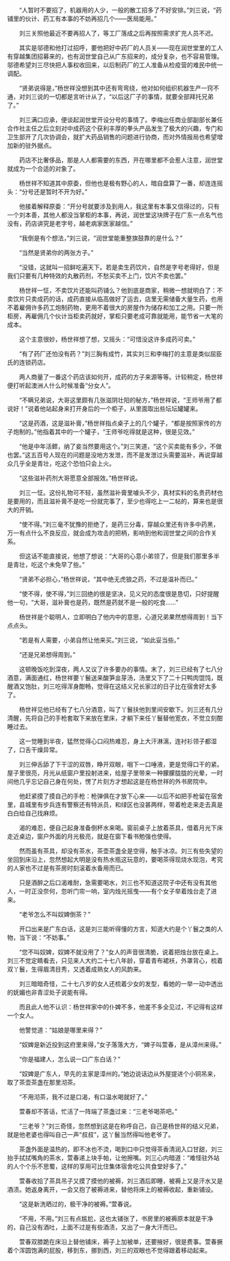 　　“人暂时不要招了，机器用的人少，一般的散工招多了不好安排。”刘三说，“药铺里的伙计、药工有本事的不妨再招几个——医局能用。”

　　刘三关照他最近不要再招人了，等工厂落成之后再按照需求扩充人员不迟。

　　其实是邬德和他打过招呼，要他把好中药厂的人员关——现在润世堂里的工人有穿越集团招募来的，也有润世堂自己从广东招来的，成分复杂，也不容易管理。邬德希望刘三尽快把人事权收回来，以后制药厂的工人准备从检疫营的难民中统一调配。

　　“贤弟说得是，”杨世祥没想到其中还有弯弯绕，他对如何组织机器生产一窍不通，对刘三说的一切都是言听计从了，“以后这厂子的事情，就要全部拜托兄弟了。”

　　刘三满口应承，便谈起润世堂开设分号的事情了。李梅出任商业部副部长兼任合作社主任之后立刻对中成药这个获利丰厚的拳头产品发生了极大的兴趣，专门和卫生部开了几次协调会，就扩大药品销售的问题进行协商，而对外情报局也希望增加新的驻外据点。

　　药店不比奢侈品，那是人人都需要的东西，开在哪里都不会惹人注意，润世堂就成为一个合适的对象了。

　　杨世祥不知道其中原委，但他也是极有野心的人，暗自盘算了一番，却连连摇头：“分号还是暂时不开为好。”

　　他接着解释原委：“开分号就要涉及到用人，我这里有本事又信得过的，只有一个刘本善，其他人都没当掌柜的本事，再说，润世堂这块牌子在广东一点名气也没有，药店讲究是老字号，越老病家医家越信。”

　　“我倒是有个想法，”刘三说，“润世堂能重整旗鼓靠的是什么？”

　　“当然是贤弟你的两张方子。”

　　“没错，这就叫一招鲜吃遍天下。若是卖生药饮片，自然是字号老得好，但是我们只要有几种特效的丸散药剂，不愁买卖不上门，饮片不卖也罢。”

　　杨世祥一怔，不卖饮片还能叫药铺么？他到底是商家，稍微一想就明白了：不卖饮片只卖成药的话，成药直接从临高做好了运去，店里无需储备大量生药，也用不着雇佣许多药工炮制药物，更用不着很大的房屋作为储存和加工之用。只要一所柜房，再雇佣几个伙计当柜卖药就好，掌柜只要老成可靠就能用，能节省一大笔的成本。

　　这个主意很妙，杨世祥想了想，又摇头：“可惜没这许多成药可卖。”

　　“有了药厂还怕没有药？”刘三胸有成竹，其实刘三和李梅打的主意是类似屈臣氏的连锁药店。

　　两人商量了一番这个药店该如何开，成药的方子来源等等。计较稍定，杨世祥便打听起澳洲人什么时候准备“分女人”。

　　“不瞒兄弟说，大哥这里颇有几张滋阴壮阳的秘方，”杨世祥说，“王师爷用了都说好！”说着他站起身来打开身后的一个柜子，从里面取出些坛坛罐罐来。

　　“这是药酒，这是滋补膏，”杨世祥指点桌子上的几个罐子，“都是按照家传的方子炮制的。”他指着其中的一个罐子，“王师爷吃得就是这种，很是见效。”

　　“他是中年活鳏，纳了妾当然要用这个。”刘三笑道，“这个买卖能有多少，不做也罢。”这五百号人现在的问题是没地方发泄，而不是发泄过头需要滋补，再说穿越众几乎全是青壮，吃这个恐怕只会上火。

　　“这些滋补药剂大哥愿意全部报效。”杨世祥说。

　　刘三一怔。这份礼物可不轻，虽然滋补膏里噱头不少，真材实料的名贵药材也是要用的，而且滋补膏不是吃一份就完事了，至少也得吃上一二帖的，算来也是很大的开销。

　　“使不得。”刘三毫不犹豫的拒绝了，是药三分毒，穿越众里还有许多中药黑，万一有点什么不良反应，就会成为攻击的把柄，影响到他和润世堂之间的合作关系。

　　但这话不能直接说，他想了想说：“大哥的心意小弟领了，但是我们那里多半是青壮，吃这个未免早了些。”

　　“贤弟不必担心，”杨世祥说，“其中绝无虎狼之药，不过是温补而已。”

　　“使不得，使不得，”刘三回绝的很是坚决，见义兄的态度很是恳切，只好提醒他一句，“大哥，滋补膏也是药，既然是药就不是一般的吃食……”

　　杨世祥是个聪明人，立即明白了他内中的意思，心道兄弟果然想得周到！当下点点头。

　　“若是有人需要，小弟自然让他来买。”刘三说，“如此妥当些。”

　　“还是兄弟想得周到。”

　　这顿晚饭吃到深夜，两人又议了许多要办的事情。末了，刘三已经有了七八分酒意，满面通红，杨世祥要丫鬟送来酸笋韭芽汤，汤里又下了二十只鸭肉馄饨，既醒酒又饱肚，刘三吃得浑身酣畅，觉得在这结义兄长家过的日子比在宿舍好太多了。

　　杨世祥见他已经有了七八分酒意，叫了丫鬟扶他到里间安歇下。刘三还有几分清醒，先将自己的手枪套取下来放在里床，才躺下来任丫鬟替他宽衣，不觉立刻酣睡过去。

　　这一觉睡到半夜，猛然觉得心口闷热难忍，身上大汗淋漓，连衬衫领子都湿了，口舌干燥异常。

　　刘三伸舌舔了下干涩的双唇，睁开双眼，咽下一口唾液，更是觉得口干的紧。屋子里很亮，月光从纸窗户里投射进来，给屋子里带来一种朦朦胧胧的光晕，一时间他几乎忘记自己身在何处，愣了片刻方才想起这是在杨世祥的外书房院中。

　　他赶紧摸了摸自己的手枪：枪弹俱在才放下心来——以后不如把手枪留在宿舍里，县城里有步兵连有警察还有特派员，和绿区也没甚两样，带着枪走来走去真是白白给自己找麻烦。

　　渴的难忍，便自己起身准备倒杯水来喝。窗前桌子上放着茶具，借着月光下床走近桌边，窗户外面的月光极亮，就是在窗下看书勉强也使得。

　　然而虽有茶具，却没有茶水，茶壶茶盏全是空得，触手冰凉。刘三有些失望的坐回到床沿上，忽然想起大明是没有热水瓶这玩意的，要喝茶得现烧水现泡，考究的人家也不过是有茶房时刻滚着水备用而已。

　　只是酒醉之后口渴难耐，急需要喝水，刘三也不知道这院子中还有没有其他人，一时正没奈何，忽听门帘一响，室内烛光摇曳——有个女子举着烛台走了进来。

　　“老爷怎么不叫奴婢倒茶？”

　　开口出来是广东白话，这是刘三能听得懂的方言，知道大约是个丫鬟之类的人物，当下说：“不妨事。”

　　“您不叫奴婢，奴婢不就没用了？”女人的声音很清脆，说着把烛台放在桌上。刘三不觉定睛看去，只见来人大约二十七八年龄，穿着青布裙袄，外罩背心，梳着双丫鬟，生得眉清目秀，又透着成熟女人的风韵来。

　　刘三暗暗奇怪，二十七八岁的女人还梳着少女的发型，看她的一举一动中透出的妩媚也非青涩处子说能有得。

　　而且此人他不认识：杨世祥家中的仆婢不多，他差不多全见过，不记得有这样一个女人。

　　他警觉道：“姑娘是哪里来得？”

　　“奴婢是新近投到这府里来得，”女子落落大方，“婢子叫萱春，是从漳州来得。”

　　“你是福建人，怎么说一口广东白话？”

　　“奴婢是广东人，早先的主家是漳州的。”她边说话边从外屋提进个小铜吊来，取了茶壶茶盏在那里沏茶。

　　“不用沏茶，我不过是口渴，有口温水喝就好了。”

　　萱春却不答话，忙活了一阵端了茶盏过来：“三老爷喝茶吧。”

　　“三老爷？”刘三奇怪，忽然想到这是在称呼自己，自己是杨世祥的结义兄弟，就是他老婆也得叫自己一声“叔叔”，这丫鬟当然得叫他老爷了。

　　茶盏外面是温热的，即不冰也不烫，喝到口中只觉得茶香清润入口甘甜，刘三抬手拭拭嘴角的茶水，萱春递上块手帕，让他擦嘴。刘三心内暗道：“难怪驻外站的人个个乐不思蜀，这样的享用可比住集体宿舍吃公共食堂好多了。”

　　萱春收拾了茶具吊子又摸了摸他的被褥，刘三酒后即睡，被褥上又是汗水又是酒渍。她返身离开，一会又抱了被褥进来，替他将床上的被褥收起，重新铺设。

　　“这是新洗晒过的，极干净的被褥。”萱春说。

　　“不用，不用。”刘三有点尴尬，这也太铺张了，书房里的被褥原本就是干净的，自己没有酒吐，上面不过是有些酒渍，又出了一身大汗而已。

　　萱春双膝跪在床沿上替他铺床，褥子上加被单，还要掖好，很是费事。萱春撅着个浑圆饱满的屁股，移到东，挪到西，刘三的双眼也不觉得跟着移动起来。
